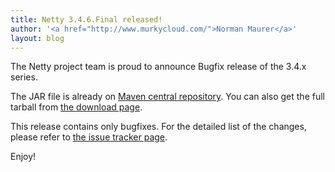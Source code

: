 ```yaml
---
title: Netty 3.4.6.Final released!
author: '<a href="http://www.murkycloud.com/">Norman Maurer</a>'
layout: blog
---
```


The Netty project team is proud to announce Bugfix release of the 3.4.x series.

The JAR file is already on [Maven central repository](http://search.maven.org/#artifactdetails|io.netty|netty|3.4.6.Final|bundle). You can also get the full tarball from [the download page](/downloads/).

This release contains only bugfixes. For the detailed list of the changes, please refer to [the issue tracker page](https://github.com/netty/netty/issues?milestone=17&state=closed).

Enjoy!
